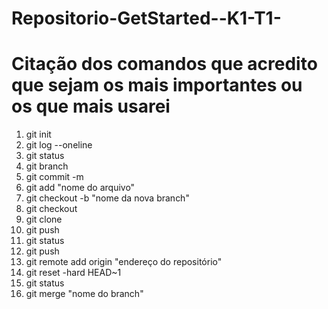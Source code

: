 # Repositorio-GetStarted--K1-T1-

<html>
    <body>
        <h1>Citação dos comandos que acredito que sejam os mais importantes ou os que mais usarei </h1> 
        <ol>
            <li> git init  </li>
            <li> git log --oneline </li>
            <li> git status  </li>
            <li> git branch  </li>
            <li> git commit -m </li>
            <li> git add "nome do arquivo"</li>
            <li> git checkout -b "nome da nova branch" </li>
            <li> git checkout  </li>
            <li> git clone  </li>
            <li> git push  </li>
            <li> git status  </li>
            <li> git push </li>
            <li> git remote add origin "endereço do repositório"  </li>
            <li> git reset -hard HEAD~1  </li>
            <li> git status  </li>
            <li> git merge "nome do branch" </li>
        </ol> 
    </body>
</html>
